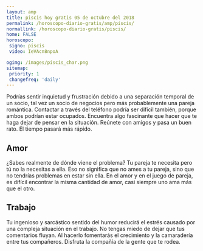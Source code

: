 ```yaml
---
layout: amp
title: piscis hoy gratis 05 de octubre del 2018 
permalink: /horoscopo-diario-gratis/amp/piscis/
normallink: /horoscopo-diario-gratis/piscis/
home: FALSE
horoscopo:
 signo: piscis
 video: IeVAcn8npoA

ogimg: /images/piscis_char.png
sitemap:
 priority: 1
 changefreq: 'daily'
---
```



Podrías sentir inquietud y frustración debido a una separación temporal de un socio, tal vez un socio de negocios pero más probablemente una pareja romántica. Contactar a través del teléfono podría ser difícil también, porque ambos podrían estar ocupados. Encuentra algo fascinante que hacer que te haga dejar de pensar en la situación. Reúnete con amigos y pasa un buen rato. El tiempo pasará más rápido.

## Amor

¿Sabes realmente de dónde viene el problema? Tu pareja te necesita pero tú no la necesitas a ella. Eso no significa que no ames a tu pareja, sino que no tendrías problemas en estar sin ella. En el amor y en el juego de pareja, es difícil encontrar la misma cantidad de amor, casi siempre uno ama más que el otro.

## Trabajo

Tu ingenioso y sarcástico sentido del humor reducirá el estrés causado por una compleja situación en el trabajo. No tengas miedo de dejar que tus comentarios fluyan. Al hacerlo fomentarás el crecimiento y la camaradería entre tus compañeros. Disfruta la compañía de la gente que te rodea.
